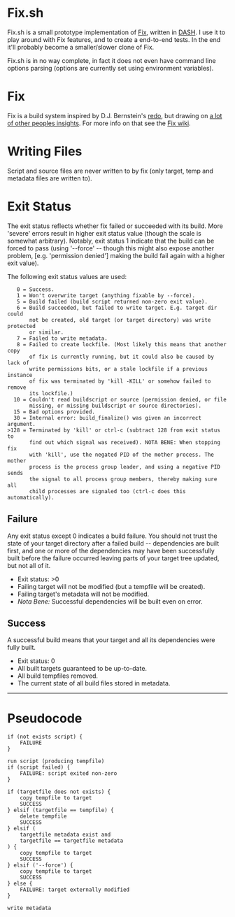 Fix.sh
======
Fix.sh is a small prototype implementation of [Fix], written in [DASH]. I use
it to play around with Fix features, and to create a end-to-end tests. In the
end it'll probably become a smaller/slower clone of Fix.

Fix.sh is in no way complete, in fact it does not even have command line
options parsing (options are currently set using environment variables).


Fix
===
Fix is a build system inspired by D.J. Bernstein's [redo], but drawing on [a
lot of other peoples insights][inspiration]. For more info on that see the [Fix
wiki].

[Fix]: https://github.com/zrajm/fix
[DASH]: http://gondor.apana.org.au/~herbert/dash/ "Debian Almquist SHell"
[redo]: http://cr.yp.to/redo.html "D.J. Bernstein's redo"
[inspiration]: https://github.com/zrajm/fix/wiki/Inspiration-and-References
               "Inspiration and References"
[Fix wiki]: https://github.com/zrajm/fix/wiki "Fix Wiki (on GitHub)"


Writing Files
=============
Script and source files are never written to by fix (only target, temp and
metadata files are written to).


Exit Status
===========
The exit status reflects whether fix failed or succeeded with its build. More
'severe' errors result in higher exit status value (though the scale is
somewhat arbitrary). Notably, exit status 1 indicate that the build can be
forced to pass (using '--force' -- though this might also expose another
problem, [e.g. 'permission denied'] making the build fail again with a higher
exit value).

The following exit status values are used:

       0 = Success.
       1 = Won't overwrite target (anything fixable by --force).
       5 = Build failed (build script returned non-zero exit value).
       6 = Build succeeded, but failed to write target. E.g. target dir could
           not be created, old target (or target directory) was write protected
           or similar.
       7 = Failed to write metadata.
       8 = Failed to create lockfile. (Most likely this means that another copy
           of fix is currently running, but it could also be caused by lack of
           write permissions bits, or a stale lockfile if a previous instance
           of fix was terminated by 'kill -KILL' or somehow failed to remove
           its lockfile.)
      10 = Couldn't read buildscript or source (permission denied, or file
           missing, or missing buildscript or source directories).
      15 = Bad options provided.
      30 = Internal error: build_finalize() was given an incorrect argument.
    >128 = Terminated by 'kill' or ctrl-c (subtract 128 from exit status to
           find out which signal was received). NOTA BENE: When stopping fix
           with 'kill', use the negated PID of the mother process. The mother
           process is the process group leader, and using a negative PID sends
           the signal to all process group members, thereby making sure all
           child processes are signaled too (ctrl-c does this automatically).

Failure
-------
Any exit status except 0 indicates a build failure. You should not trust the
state of your target directory after a failed build -- dependencies are built
first, and one or more of the dependencies may have been successfully built
before the failure occurred leaving parts of your target tree updated, but not
all of it.

  * Exit status: >0
  * Failing target will not be modified (but a tempfile will be created).
  * Failing target's metadata will not be modified.
  * *Nota Bene:* Successful dependencies will be built even on error.

Success
-------
A successful build means that your target and all its dependencies were fully
built.

  * Exit status: 0
  * All built targets guaranteed to be up-to-date.
  * All build tempfiles removed.
  * The current state of all build files stored in metadata.


------------------------------------------------------------------------------

Pseudocode
==========

    if (not exists script) {
        FAILURE
    }

    run script (producing tempfile)
    if (script failed) {
        FAILURE: script exited non-zero
    }

    if (targetfile does not exists) {
        copy tempfile to target
        SUCCESS
    } elsif (targetfile == tempfile) {
        delete tempfile
        SUCCESS
    } elsif (
        targetfile metadata exist and
        targetfile == targetfile metadata
    ) {
        copy tempfile to target
        SUCCESS
    } elsif ('--force') {
        copy tempfile to target
        SUCCESS
    } else {
        FAILURE: target externally modified
    }

    write metadata
